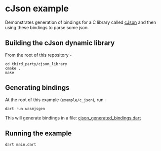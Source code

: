 # cJson example

Demonstrates generation of bindings for a C library called
[cJson](https://github.com/DaveGamble/cJSON) and then using these bindings
to parse some json.

## Building the cJson dynamic library
From the root of this repository -
```
cd third_party/cjson_library
cmake .
make
```

## Generating bindings
At the root of this example (`example/c_json`), run -
```
dart run wasmjsgen
```
This will generate bindings in a file: [cjson_generated_bindings.dart](./cjson_generated_bindings.dart)

## Running the example
```
dart main.dart
```
